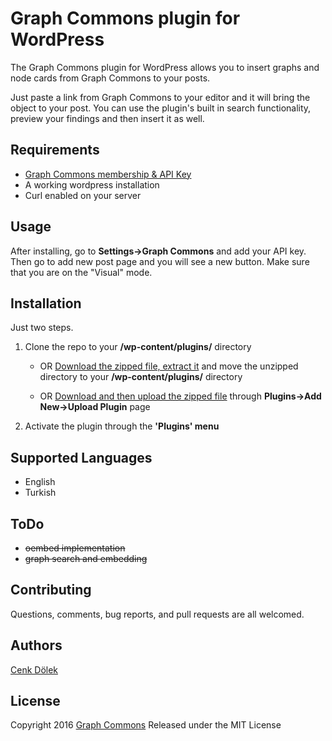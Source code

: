 # Graph Commons plugin for WordPress

The Graph Commons plugin for WordPress allows you to insert graphs and node cards from Graph Commons to your posts.

Just paste a link from Graph Commons to your editor and it will bring the object to your post. You can use the plugin's built in search functionality, preview your findings and then insert it as well.

Requirements
--------

* [Graph Commons membership & API Key](http://graphcommons.github.io/api-v1/)
* A working wordpress installation
* Curl enabled on your server

Usage
------
After installing, go to **Settings->Graph Commons** and add your API key. Then go to add new post page and you will see a new button. Make sure that you are on the "Visual" mode.


Installation
------------

Just two steps.

1. Clone the repo to your **/wp-content/plugins/** directory

    * OR [Download the zipped file, extract it](https://github.com/cdolek/graphcommons-wordpress/archive/master.zip) and move the unzipped directory to your **/wp-content/plugins/** directory

    * OR [Download and then upload the zipped file](https://github.com/cdolek/graphcommons-wordpress/archive/master.zip) through **Plugins->Add New->Upload Plugin** page

2. Activate the plugin through the **'Plugins' menu**

Supported Languages
-------------------

* English
* Turkish

ToDo
------------
* ~~oembed implementation~~
* ~~graph search and embedding~~


Contributing
------------

Questions, comments, bug reports, and pull requests are all welcomed.

Authors
-------

[Cenk Dölek](mailto:cdolek@gmail.com)

License
-------

Copyright 2016 [Graph Commons](https://graphcommons.com)
Released under the MIT License
